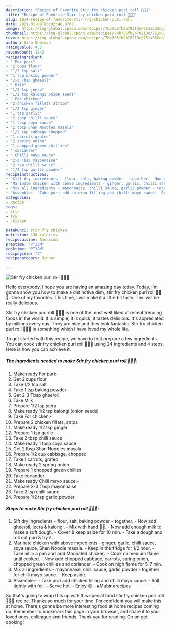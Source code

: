 ```yaml
---
description: "Recipe of Favorite Stir fry chicken puri roll 🌯🌯🌯"
title: "Recipe of Favorite Stir fry chicken puri roll 🌯🌯🌯"
slug: 1814-recipe-of-favorite-stir-fry-chicken-puri-roll
date: 2021-01-08T05:02:40.870Z
image: https://img-global.cpcdn.com/recipes/7bb755fb2b78213e/751x532cq70/stir-fry-chicken-puri-roll-🌯🌯🌯-recipe-main-photo.jpg
thumbnail: https://img-global.cpcdn.com/recipes/7bb755fb2b78213e/751x532cq70/stir-fry-chicken-puri-roll-🌯🌯🌯-recipe-main-photo.jpg
cover: https://img-global.cpcdn.com/recipes/7bb755fb2b78213e/751x532cq70/stir-fry-chicken-puri-roll-🌯🌯🌯-recipe-main-photo.jpg
author: Sara Sherman
ratingvalue: 4.5
reviewcount: 1842
recipeingredient:
- " For puri"
- "2 cups flour"
- "1/2 tsp salt"
- "1 tsp baking powder"
- "2-3 Tbsp gheeoil"
- " Milk"
- "1/2 tsp jeeru"
- "1/2 tsp kalongi onion seeds"
- " For chicken"
- "2 chicken fillets strips"
- "1/2 tsp ginger"
- "1 tsp garlic"
- "2 tbsp chilli sauce"
- "1 tbsp soya sauce"
- "2 tbsp Shan Noodles masala"
- "1/2 cup cabbage chopped"
- "1 carrots grated"
- "2 spring onion"
- "1 chopped green chillies"
- " coriander"
- " Chilli mayo sauce"
- "2-3 Tbsp mayonnaise"
- "2 tsp chilli sauce"
- "1/2 tsp garlic powder"
recipeinstructions:
- "Sift dry ingredients - flour, salt, baking powder - together.  Now add ghee/oil, jeera &amp; kalongi.  Mix with hand 🖐🏻.  Now add enough milk to make a soft dough.  Cover &amp; keep aside for 10 min.  Take a dough and roll out puri &amp; fry it."
- "Marinate chicken with above ingredients - ginger, garlic, chilli sauce, soya sauce, Shan Noodle masala.  Keep in the fridge for 1/2 hour.  Take oil in a pan and add Marinated chicken.  Cook on medium flame until cooked.  Now add chopped cabbage, carrots, spring onion, chopped green chillies and coriander.  Cook on high flame for 5-7 min."
- "Mix all ingredients - mayonnaise, chilli sauce, garlic powder - together for chilli mayo sauce.  Keep aside."
- "Assemble:-  Take puri add chicken filling and chilli mayo sauce.  Roll tightly with foil.  Serve hot.  Enjoy 😊  #Mubinarecipes"
categories:
- Recipe
tags:
- stir
- fry
- chicken

katakunci: stir fry chicken 
nutrition: 130 calories
recipecuisine: American
preptime: "PT33M"
cooktime: "PT38M"
recipeyield: "2"
recipecategory: Dinner

---
```



![Stir fry chicken puri roll 🌯🌯🌯](https://img-global.cpcdn.com/recipes/7bb755fb2b78213e/751x532cq70/stir-fry-chicken-puri-roll-🌯🌯🌯-recipe-main-photo.jpg)

Hello everybody, I hope you are having an amazing day today. Today, I'm gonna show you how to make a distinctive dish, stir fry chicken puri roll 🌯🌯🌯. One of my favorites. This time, I will make it a little bit tasty. This will be really delicious.

Stir fry chicken puri roll 🌯🌯🌯 is one of the most well liked of recent trending foods in the world. It is simple, it is quick, it tastes delicious. It's appreciated by millions every day. They are nice and they look fantastic. Stir fry chicken puri roll 🌯🌯🌯 is something which I have loved my whole life.




To get started with this recipe, we have to first prepare a few ingredients. You can cook stir fry chicken puri roll 🌯🌯🌯 using 24 ingredients and 4 steps. Here is how you can achieve it.

<!--inarticleads1-->

##### The ingredients needed to make Stir fry chicken puri roll 🌯🌯🌯:

1. Make ready  For puri:-
1. Get 2 cups flour
1. Take 1/2 tsp salt
1. Take 1 tsp baking powder
1. Get 2-3 Tbsp ghee/oil
1. Take  Milk
1. Prepare 1/2 tsp jeeru
1. Make ready 1/2 tsp kalongi (onion seeds)
1. Take  For chicken:-
1. Prepare 2 chicken fillets, strips
1. Make ready 1/2 tsp ginger
1. Prepare 1 tsp garlic
1. Take 2 tbsp chilli sauce
1. Make ready 1 tbsp soya sauce
1. Get 2 tbsp Shan Noodles masala
1. Prepare 1/2 cup cabbage, chopped
1. Take 1 carrots, grated
1. Make ready 2 spring onion
1. Prepare 1 chopped green chillies
1. Take  coriander
1. Make ready  Chilli mayo sauce:-
1. Prepare 2-3 Tbsp mayonnaise
1. Take 2 tsp chilli sauce
1. Prepare 1/2 tsp garlic powder




<!--inarticleads2-->

##### Steps to make Stir fry chicken puri roll 🌯🌯🌯:

1. Sift dry ingredients - flour, salt, baking powder - together.  - Now add ghee/oil, jeera &amp; kalongi.  - Mix with hand 🖐🏻.  - Now add enough milk to make a soft dough.  - Cover &amp; keep aside for 10 min.  - Take a dough and roll out puri &amp; fry it.
1. Marinate chicken with above ingredients - ginger, garlic, chilli sauce, soya sauce, Shan Noodle masala.  - Keep in the fridge for 1/2 hour.  - Take oil in a pan and add Marinated chicken.  - Cook on medium flame until cooked.  - Now add chopped cabbage, carrots, spring onion, chopped green chillies and coriander.  - Cook on high flame for 5-7 min.
1. Mix all ingredients - mayonnaise, chilli sauce, garlic powder - together for chilli mayo sauce.  - Keep aside.
1. Assemble:-  - Take puri add chicken filling and chilli mayo sauce.  - Roll tightly with foil.  - Serve hot.  - Enjoy 😊  - #Mubinarecipes




So that's going to wrap this up with this special food stir fry chicken puri roll 🌯🌯🌯 recipe. Thanks so much for your time. I'm confident you will make this at home. There's gonna be more interesting food at home recipes coming up. Remember to bookmark this page in your browser, and share it to your loved ones, colleague and friends. Thank you for reading. Go on get cooking!

